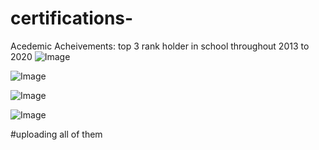 # certifications-
Acedemic Acheivements: top 3 rank holder in school throughout 2013 to 2020
![Image](https://github.com/user-attachments/assets/8f9f161b-4c9a-4f82-9687-7dac317607a3)


![Image](https://github.com/user-attachments/assets/16567018-2f24-4b8a-87ef-5d21c00269c6)



![Image](https://github.com/user-attachments/assets/2a457968-1316-4664-bbfd-dd995aaf90b4)



![Image](https://github.com/user-attachments/assets/9fe573fc-16b6-4618-841f-63f7896e329a)

#uploading all of them
